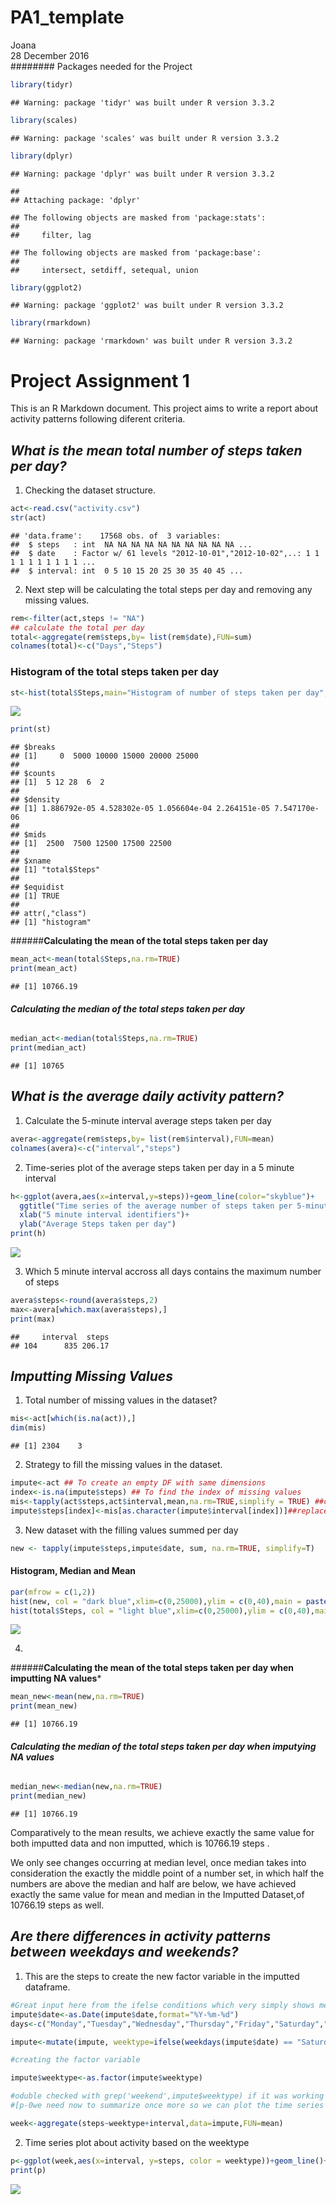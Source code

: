 # PA1_template
Joana  
28 December 2016  
######## Packages needed for the Project

```r
library(tidyr)
```

```
## Warning: package 'tidyr' was built under R version 3.3.2
```

```r
library(scales)
```

```
## Warning: package 'scales' was built under R version 3.3.2
```

```r
library(dplyr)
```

```
## Warning: package 'dplyr' was built under R version 3.3.2
```

```
## 
## Attaching package: 'dplyr'
```

```
## The following objects are masked from 'package:stats':
## 
##     filter, lag
```

```
## The following objects are masked from 'package:base':
## 
##     intersect, setdiff, setequal, union
```

```r
library(ggplot2)
```

```
## Warning: package 'ggplot2' was built under R version 3.3.2
```

```r
library(rmarkdown)
```

```
## Warning: package 'rmarkdown' was built under R version 3.3.2
```
# **Project Assignment 1**

This is an R Markdown document.
This project aims to write a report about activity patterns following diferent criteria.


## *What is the mean total number of steps taken per day?*

1. Checking the dataset structure.


```r
act<-read.csv("activity.csv")
str(act)
```

```
## 'data.frame':	17568 obs. of  3 variables:
##  $ steps   : int  NA NA NA NA NA NA NA NA NA NA ...
##  $ date    : Factor w/ 61 levels "2012-10-01","2012-10-02",..: 1 1 1 1 1 1 1 1 1 1 ...
##  $ interval: int  0 5 10 15 20 25 30 35 40 45 ...
```
2. Next step will be calculating the total steps per day and removing any missing values.


```r
rem<-filter(act,steps != "NA")
## calculate the total per day
total<-aggregate(rem$steps,by= list(rem$date),FUN=sum)
colnames(total)<-c("Days","Steps")
```

### Histogram of the total steps taken per day


```r
st<-hist(total$Steps,main="Histogram of number of steps taken per day",xlab="Total steps taken per day", col="skyblue")
```

![](PA1_TEMPLATE_files/figure-html/unnamed-chunk-4-1.png?raw=TRUE)<!-- -->

```r
print(st)
```

```
## $breaks
## [1]     0  5000 10000 15000 20000 25000
## 
## $counts
## [1]  5 12 28  6  2
## 
## $density
## [1] 1.886792e-05 4.528302e-05 1.056604e-04 2.264151e-05 7.547170e-06
## 
## $mids
## [1]  2500  7500 12500 17500 22500
## 
## $xname
## [1] "total$Steps"
## 
## $equidist
## [1] TRUE
## 
## attr(,"class")
## [1] "histogram"
```

######**Calculating the mean of the total steps taken per day**


```r
mean_act<-mean(total$Steps,na.rm=TRUE)
print(mean_act)
```

```
## [1] 10766.19
```
###### **Calculating the median of the total steps taken per day**

```r
median_act<-median(total$Steps,na.rm=TRUE)
print(median_act)
```

```
## [1] 10765
```

## *What is the average daily activity pattern?*

1. Calculate the 5-minute interval average steps taken per day


```r
avera<-aggregate(rem$steps,by= list(rem$interval),FUN=mean)
colnames(avera)<-c("interval","steps")
```

2. Time-series plot of the average steps taken per day in a 5 minute interval


```r
h<-ggplot(avera,aes(x=interval,y=steps))+geom_line(color="skyblue")+
  ggtitle("Time series of the average number of steps taken per 5-minute interval")+
  xlab("5 minute interval identifiers")+
  ylab("Average Steps taken per day")
print(h)
```

![](PA1_TEMPLATE_files/figure-html/unnamed-chunk-8-1.png?raw=TRUE)<!-- -->

3. Which 5 minute interval accross all days contains the maximum number of steps


```r
avera$steps<-round(avera$steps,2)
max<-avera[which.max(avera$steps),]
print(max)
```

```
##     interval  steps
## 104      835 206.17
```

## *Imputting Missing Values*
1. Total number of missing values in the dataset?

```r
mis<-act[which(is.na(act)),]
dim(mis)
```

```
## [1] 2304    3
```
2. Strategy to fill the missing values in the dataset.

```r
impute<-act ## To create an empty DF with same dimensions
index<-is.na(impute$steps) ## To find the index of missing values
mis<-tapply(act$steps,act$interval,mean,na.rm=TRUE,simplify = TRUE) ##calculate new values
impute$steps[index]<-mis[as.character(impute$interval[index])]##replace them through index
```
3. New dataset with the filling values summed per day

```r
new <- tapply(impute$steps,impute$date, sum, na.rm=TRUE, simplify=T)
```

#### Histogram, Median and Mean


```r
par(mfrow = c(1,2))
hist(new, col = "dark blue",xlim=c(0,25000),ylim = c(0,40),main = paste("Histogram (Imputed)"),xlab= "Total steps taken per day",adj=0.5)
hist(total$Steps, col = "light blue",xlim=c(0,25000),ylim = c(0,40),main = paste("Histogram (Non-Imputed)"),xlab = "Total steps taken per day", adj=0.5)
```

![](PA1_TEMPLATE_files/figure-html/unnamed-chunk-13-1.png)<!-- -->



4. 
######**Calculating the mean of the total steps taken per day when imputting NA values***


```r
mean_new<-mean(new,na.rm=TRUE)
print(mean_new)
```

```
## [1] 10766.19
```
###### **Calculating the median of the total steps taken per day when imputying NA values**

```r
median_new<-median(new,na.rm=TRUE)
print(median_new)
```

```
## [1] 10766.19
```

Comparatively to the mean results, we achieve exactly the same value for both imputted data and non imputted, which is 10766.19 steps . 

We only see changes occurring at median level, once median takes into consideration the exactly the middle point of a number set, in which half the numbers are above the median and half are below, we have achieved exactly the same value for mean and median in the Imputted Dataset,of 10766.19 steps as well.


## *Are there differences in activity patterns between weekdays and weekends?*

1. This are the steps to create the new factor variable in the imputted dataframe.


```r
#Great input here from the ifelse conditions which very simply shows me how to tackle this matter, by using mutate to generate this extra column) ifelse(test, yes, no)
impute$date<-as.Date(impute$date,format="%Y-%m-%d") 
days<-c("Monday","Tuesday","Wednesday","Thursday","Friday","Saturday","Sunday")

impute<-mutate(impute, weektype=ifelse(weekdays(impute$date) == "Saturday"|weekdays(impute$date) =="Sunday","weekend","weekday"))

#creating the factor variable

impute$weektype<-as.factor(impute$weektype)

#oduble checked with grep('weekend',impute$weektype) if it was working
#[p-0we need now to summarize once more so we can plot the time series

week<-aggregate(steps~weektype+interval,data=impute,FUN=mean) 
```

2. Time series plot about activity based on the weektype


```r
p<-ggplot(week,aes(x=interval, y=steps, color = weektype))+geom_line()+ facet_grid(weektype~.)
print(p)
```

![](PA1_TEMPLATE_files/figure-html/unnamed-chunk-17-1.png)<!-- -->
